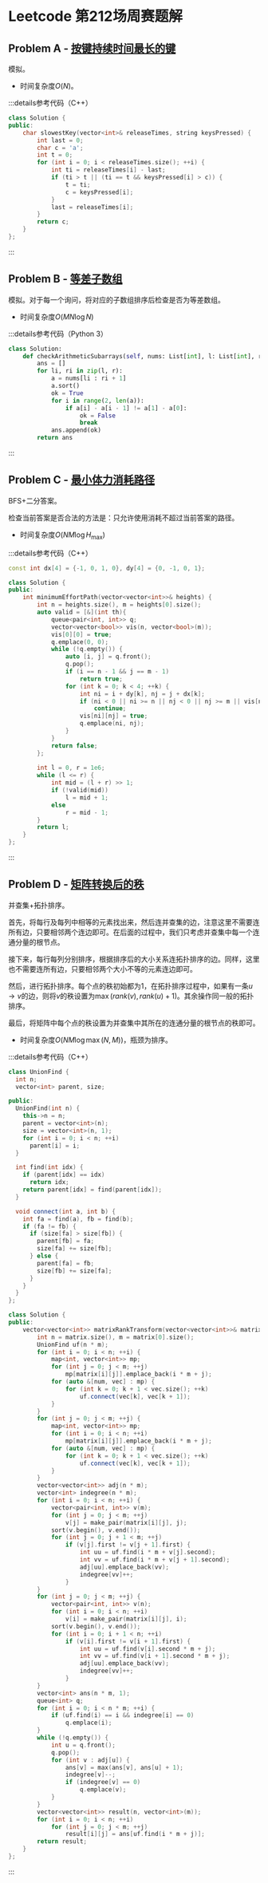 # Leetcode 第212场周赛题解

## Problem A - [按键持续时间最长的键](https://leetcode.cn/problems/slowest-key/)

模拟。

- 时间复杂度$O(N)$。

:::details参考代码（C++）

```cpp
class Solution {
public:
    char slowestKey(vector<int>& releaseTimes, string keysPressed) {
        int last = 0;
        char c = 'a';
        int t = 0;
        for (int i = 0; i < releaseTimes.size(); ++i) {
            int ti = releaseTimes[i] - last;
            if (ti > t || (ti == t && keysPressed[i] > c)) {
                t = ti;
                c = keysPressed[i];
            }
            last = releaseTimes[i];
        }
        return c;
    }
};
```

:::

## Problem B - [等差子数组](https://leetcode.cn/problems/arithmetic-subarrays/)

模拟。对于每一个询问，将对应的子数组排序后检查是否为等差数组。

- 时间复杂度$O(MN\log N)$

:::details参考代码（Python 3）

```python
class Solution:
    def checkArithmeticSubarrays(self, nums: List[int], l: List[int], r: List[int]) -> List[bool]:
        ans = []
        for li, ri in zip(l, r):
            a = nums[li : ri + 1]
            a.sort()
            ok = True
            for i in range(2, len(a)):
                if a[i] - a[i - 1] != a[1] - a[0]:
                    ok = False
                    break
            ans.append(ok)
        return ans
```

:::

## Problem C - [最小体力消耗路径](https://leetcode.cn/problems/path-with-minimum-effort/)

BFS+二分答案。

检查当前答案是否合法的方法是：只允许使用消耗不超过当前答案的路径。

- 时间复杂度$O(NM\log H_\text{max})$

:::details参考代码（C++）

```cpp
const int dx[4] = {-1, 0, 1, 0}, dy[4] = {0, -1, 0, 1};

class Solution {
public:
    int minimumEffortPath(vector<vector<int>>& heights) {
        int n = heights.size(), m = heights[0].size();
        auto valid = [&](int th){
            queue<pair<int, int>> q;
            vector<vector<bool>> vis(n, vector<bool>(m));
            vis[0][0] = true;
            q.emplace(0, 0);
            while (!q.empty()) {
                auto [i, j] = q.front();
                q.pop();
                if (i == n - 1 && j == m - 1)
                    return true;
                for (int k = 0; k < 4; ++k) {
                    int ni = i + dy[k], nj = j + dx[k];
                    if (ni < 0 || ni >= n || nj < 0 || nj >= m || vis[ni][nj] || abs(heights[ni][nj] - heights[i][j]) > th)
                        continue;
                    vis[ni][nj] = true;
                    q.emplace(ni, nj);
                }
            }
            return false;
        };
        
        int l = 0, r = 1e6;
        while (l <= r) {
            int mid = (l + r) >> 1;
            if (!valid(mid))
                l = mid + 1;
            else
                r = mid - 1;
        }
        return l;
    }
};
```

:::

## Problem D - [矩阵转换后的秩](https://leetcode.cn/problems/rank-transform-of-a-matrix/)

并查集+拓扑排序。

首先，将每行及每列中相等的元素找出来，然后连并查集的边，注意这里不需要连所有边，只要相邻两个连边即可。在后面的过程中，我们只考虑并查集中每一个连通分量的根节点。

接下来，每行每列分别排序，根据排序后的大小关系连拓扑排序的边。同样，这里也不需要连所有边，只要相邻两个大小不等的元素连边即可。

然后，进行拓扑排序。每个点的秩初始都为$1$，在拓扑排序过程中，如果有一条$u\to v$的边，则将$v$的秩设置为$\max(rank(v), rank(u)+1)$。其余操作同一般的拓扑排序。

最后，将矩阵中每个点的秩设置为并查集中其所在的连通分量的根节点的秩即可。

- 时间复杂度$O(NM\log\max(N,M))$，瓶颈为排序。

:::details参考代码（C++）

```cpp
class UnionFind {
  int n;
  vector<int> parent, size;

public:
  UnionFind(int n) {
    this->n = n;
    parent = vector<int>(n);
    size = vector<int>(n, 1);
    for (int i = 0; i < n; ++i)
      parent[i] = i;
  }

  int find(int idx) {
    if (parent[idx] == idx)
      return idx;
    return parent[idx] = find(parent[idx]);
  }

  void connect(int a, int b) {
    int fa = find(a), fb = find(b);
    if (fa != fb) {
      if (size[fa] > size[fb]) {
        parent[fb] = fa;
        size[fa] += size[fb];
      } else {
        parent[fa] = fb;
        size[fb] += size[fa];
      }
    }
  }
};

class Solution {
public:
    vector<vector<int>> matrixRankTransform(vector<vector<int>>& matrix) {
        int n = matrix.size(), m = matrix[0].size();
        UnionFind uf(n * m);
        for (int i = 0; i < n; ++i) {
            map<int, vector<int>> mp;
            for (int j = 0; j < m; ++j)
                mp[matrix[i][j]].emplace_back(i * m + j);
            for (auto &[num, vec] : mp) {
                for (int k = 0; k + 1 < vec.size(); ++k)
                    uf.connect(vec[k], vec[k + 1]);
            }
        }
        for (int j = 0; j < m; ++j) {
            map<int, vector<int>> mp;
            for (int i = 0; i < n; ++i)
                mp[matrix[i][j]].emplace_back(i * m + j);
            for (auto &[num, vec] : mp) {
                for (int k = 0; k + 1 < vec.size(); ++k)
                    uf.connect(vec[k], vec[k + 1]);
            }
        }
        vector<vector<int>> adj(n * m);
        vector<int> indegree(n * m);
        for (int i = 0; i < n; ++i) {
            vector<pair<int, int>> v(m);
            for (int j = 0; j < m; ++j)
                v[j] = make_pair(matrix[i][j], j);
            sort(v.begin(), v.end());
            for (int j = 0; j + 1 < m; ++j)
                if (v[j].first != v[j + 1].first) {
                    int uu = uf.find(i * m + v[j].second);
                    int vv = uf.find(i * m + v[j + 1].second);
                    adj[uu].emplace_back(vv);
                    indegree[vv]++;
                }
        }
        for (int j = 0; j < m; ++j) {
            vector<pair<int, int>> v(n);
            for (int i = 0; i < n; ++i)
                v[i] = make_pair(matrix[i][j], i);
            sort(v.begin(), v.end());
            for (int i = 0; i + 1 < n; ++i)
                if (v[i].first != v[i + 1].first) {
                    int uu = uf.find(v[i].second * m + j);
                    int vv = uf.find(v[i + 1].second * m + j);
                    adj[uu].emplace_back(vv);
                    indegree[vv]++;
                }
        }
        vector<int> ans(n * m, 1);
        queue<int> q;
        for (int i = 0; i < n * m; ++i) {
            if (uf.find(i) == i && indegree[i] == 0)
                q.emplace(i);
        }
        while (!q.empty()) {
            int u = q.front();
            q.pop();
            for (int v : adj[u]) {
                ans[v] = max(ans[v], ans[u] + 1);
                indegree[v]--;
                if (indegree[v] == 0)
                    q.emplace(v);
            }
        }
        vector<vector<int>> result(n, vector<int>(m));
        for (int i = 0; i < n; ++i)
            for (int j = 0; j < m; ++j)
                result[i][j] = ans[uf.find(i * m + j)];
        return result;
    }
};
```

:::

